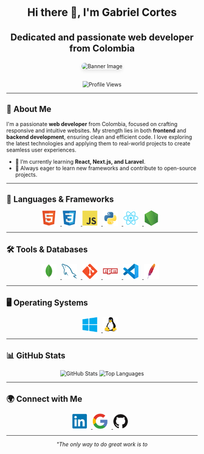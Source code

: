 <h1 align="center">Hi there 👋, I'm Gabriel Cortes</h1>
<h3 align="center" style="font-weight: bold; font-size: 24px;">
  Dedicated and passionate web developer from Colombia
</h3>

<div align="center">
  <img src="https://github.com/7oSkaaa/7oSkaaa/blob/main/Images/about_me.gif?raw=true" width="35%" alt="Banner Image" style="border-radius: 15px; box-shadow: 0px 4px 10px rgba(0, 0, 0, 0.1);"/>
</div>

<br/>

<p align="center">
  <img src="https://komarev.com/ghpvc/?username=Gabriel69x&label=Profile%20views&color=0e75b6&style=flat-square" alt="Profile Views"/>
</p>

---

## 🌟 About Me

I'm a passionate **web developer** from Colombia, focused on crafting responsive and intuitive websites. My strength lies in both **frontend** and **backend development**, ensuring clean and efficient code. I love exploring the latest technologies and applying them to real-world projects to create seamless user experiences.

- 🔭 I’m currently learning **React, Next.js, and Laravel**.
- 🌱 Always eager to learn new frameworks and contribute to open-source projects.


---

## 🚀 Languages & Frameworks

<p align="center">
  <a href="https://developer.mozilla.org/en-US/docs/Web/HTML" target="_blank">
    <img src="https://raw.githubusercontent.com/devicons/devicon/master/icons/html5/html5-original.svg" alt="HTML5" width="40" height="40" style="margin-right: 10px;"/>
  </a>
  <a href="https://developer.mozilla.org/en-US/docs/Web/CSS" target="_blank">
    <img src="https://raw.githubusercontent.com/devicons/devicon/master/icons/css3/css3-original.svg" alt="CSS3" width="40" height="40" style="margin-right: 10px;"/>
  </a>
  <a href="https://developer.mozilla.org/en-US/docs/Web/JavaScript" target="_blank">
    <img src="https://raw.githubusercontent.com/devicons/devicon/master/icons/javascript/javascript-original.svg" alt="JavaScript" width="40" height="40" style="margin-right: 10px;"/>
  </a>
  <a href="https://www.python.org" target="_blank">
    <img src="https://raw.githubusercontent.com/devicons/devicon/master/icons/python/python-original.svg" alt="Python" width="40" height="40" style="margin-right: 10px;"/>
  </a>
  <a href="https://reactjs.org/" target="_blank">
    <img src="https://raw.githubusercontent.com/devicons/devicon/master/icons/react/react-original.svg" alt="React" width="40" height="40" style="margin-right: 10px;"/>
  </a>
  <a href="https://nodejs.org" target="_blank">
    <img src="https://raw.githubusercontent.com/devicons/devicon/master/icons/nodejs/nodejs-original.svg" alt="Node.js" width="40" height="40" style="margin-right: 10px;"/>
  </a>
</p>

---

## 🛠️ Tools & Databases

<p align="center">
  <a href="https://www.mongodb.com/" target="_blank">
    <img src="https://raw.githubusercontent.com/devicons/devicon/master/icons/mongodb/mongodb-original.svg" alt="MongoDB" width="40" height="40" style="margin-right: 10px;"/>
  </a>
  <a href="https://www.mysql.com/" target="_blank">
    <img src="https://raw.githubusercontent.com/devicons/devicon/master/icons/mysql/mysql-original.svg" alt="MySQL" width="40" height="40" style="margin-right: 10px;"/>
  </a>
  <a href="https://git-scm.com/" target="_blank">
    <img src="https://raw.githubusercontent.com/devicons/devicon/master/icons/git/git-original.svg" alt="Git" width="40" height="40" style="margin-right: 10px;"/>
  </a>
  <a href="https://www.npmjs.com/" target="_blank">
    <img src="https://raw.githubusercontent.com/devicons/devicon/master/icons/npm/npm-original-wordmark.svg" alt="NPM" width="40" height="40" style="margin-right: 10px;"/>
  </a>
  <a href="https://code.visualstudio.com/" target="_blank">
    <img src="https://raw.githubusercontent.com/devicons/devicon/master/icons/vscode/vscode-original.svg" alt="VSCode" width="40" height="40" style="margin-right: 10px;"/>
  </a>
<a href="https://netbeans.apache.org/" target="_blank">
    <img src="https://raw.githubusercontent.com/devicons/devicon/master/icons/apache/apache-original.svg" alt="NetBeans" width="40" height="40" style="margin-right: 10px;"/>
</a>

</p>

---

## 🖥️ Operating Systems

<p align="center">
  <a href="https://www.microsoft.com/en-us/windows" target="_blank">
    <img src="https://raw.githubusercontent.com/devicons/devicon/master/icons/windows8/windows8-original.svg" alt="Windows" width="40" height="40" style="margin-right: 10px;"/>
  </a>
  <a href="https://www.linux.org/" target="_blank">
    <img src="https://raw.githubusercontent.com/devicons/devicon/master/icons/linux/linux-original.svg" alt="Linux" width="40" height="40" style="margin-right: 10px;"/>
  </a>
</p>

---

## 📊 GitHub Stats

<p align="center">
  <img src="https://github-readme-stats.vercel.app/api?username=Gabriel69x&show_icons=true&theme=radical" alt="GitHub Stats" style="width: 48%;"/>
  <img src="https://github-readme-stats.vercel.app/api/top-langs/?username=Gabriel69x&layout=compact&theme=radical" alt="Top Languages" style="width: 48%;"/>
</p>

---

## 🌍 Connect with Me

<p align="center">
   <a href="https://www.linkedin.com/in/gabriel-cortes-06b06832a" target="_blank">
    <img src="https://raw.githubusercontent.com/devicons/devicon/master/icons/linkedin/linkedin-original.svg" alt="LinkedIn" width="40" height="40" style="margin-right: 10px;"/>
  </a>
  <a href="mailto:gabrielcortes69x@gmail.com" target="_blank">
    <img src="https://raw.githubusercontent.com/devicons/devicon/master/icons/google/google-original.svg" alt="Email" width="40" height="40" style="margin-right: 10px;"/>
  </a>
  <a href="https://github.com/Gabriel69x" target="_blank">
    <img src="https://raw.githubusercontent.com/devicons/devicon/master/icons/github/github-original.svg" alt="GitHub" width="40" height="40" style="margin-right: 10px;"/>
  </a>
</p>

---

<p align="center">
  <i>"The only way to do great work is to

<!--
**Gabriel69x/Gabriel69x** is a ✨ _special_ ✨ repository because its `README.md` (this file) appears on your GitHub profile.

Here are some ideas to get you started:

- 🔭 I’m currently working on ...
- 🌱 I’m currently learning ...
- 👯 I’m looking to collaborate on ...
- 🤔 I’m looking for help with ...
- 💬 Ask me about ...
- 📫 How to reach me: ...
- 😄 Pronouns: ...
- ⚡ Fun fact: ...
-->
